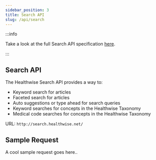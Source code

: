 ```yaml
---
sidebar_position: 3
title: Search API
slug: /api/search
---
```


:::info

Take a look at the full Search API specification [here](/api/search/spec).

:::

## Search API
The Healthwise Search API provides a way to:
- Keyword search for articles
- Faceted search for articles
- Auto suggestions or type ahead for search queries
- Keyword searches for concepts in the Healthwise Taxonomy
- Medical code searches for concepts in the Healthwise Taxonomy

URL: `http://search.healthwise.net/`

## Sample Request
A cool sample request goes here..
